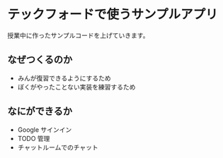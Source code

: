 # テックフォードで使うサンプルアプリ

授業中に作ったサンプルコードを上げていきます。

## なぜつくるのか

- みんが復習できるようにするため
- ぼくがやったことない実装を練習するため

## なにができるか

- Google サインイン
- TODO 管理
- チャットルームでのチャット
